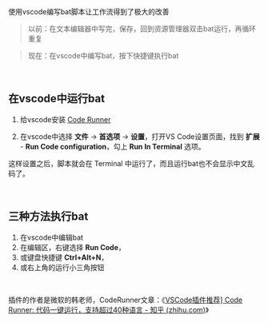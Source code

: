 使用vscode编写bat脚本让工作流得到了极大的改善

> 以前：在文本编辑器中写完，保存，回到资源管理器双击bat运行，再循环重复

> 现在：在vscode中编写bat，按下快捷键执行bat

<br/>

## 在vscode中运行bat

1. 给vscode安装 [Code Runner](https://marketplace.visualstudio.com/items?itemName=formulahendry.code-runner)

2. 在vscode中选择 **文件** -> **首选项** -> **设置**，打开VS Code设置页面，找到 **扩展** -  **Run Code configuration**，勾上 **Run In Terminal** 选项。

这样设置之后，脚本就会在 Terminal 中运行了，而且运行bat也不会显示中文乱码了。

<br/>

## 三种方法执行bat

1. 在vscode中编辑bat
2. 在编辑区，右键选择 **Run Code**，
3. 或键盘快捷键 **Ctrl+Alt+N**，
4. 或右上角的运行小三角按钮

<br/>

插件的作者是微软的韩老师，CodeRunner文章：《[VSCode插件推荐\] Code Runner: 代码一键运行，支持超过40种语言 - 知乎 (zhihu.com)](https://zhuanlan.zhihu.com/p/54861567)》

